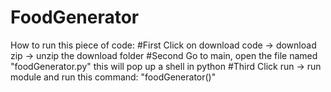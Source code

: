 # FoodGenerator
How to run this piece of code:
#First
Click on download code -> download zip -> unzip the download folder
#Second
Go to main, open the file named "foodGenerator.py" this will pop up a shell in python
#Third
Click run -> run module and run this command: "foodGenerator()"
